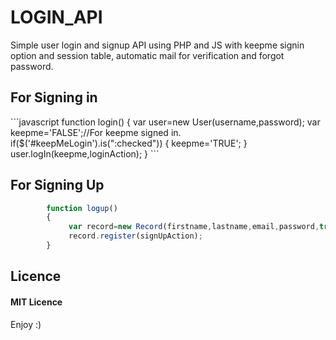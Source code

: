 # LOGIN_API
Simple user login and signup API using PHP and JS with keepme signin option and session table, automatic mail for verification and 
forgot password.

<h2>For Signing in</h2>
```javascript
		function login()
		{
			 var user=new User(username,password);
			 var keepme='FALSE';//For keepme signed in.
				  if($('#keepMeLogin').is(":checked"))
				  {
					  keepme='TRUE';
				  }
			 user.logIn(keepme,loginAction);
		}
```
<h2>For Signing Up</h2>

```javascript
		function logup()
		{
			 var record=new Record(firstname,lastname,email,password,true);
			 record.register(signUpAction);
		}
```	

<h2>Licence</h2>

<h4>MIT Licence</h4>

Enjoy :)
